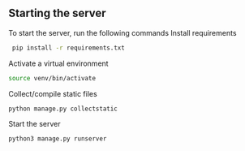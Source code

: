 ## Starting the server

To start the server, run the following commands
Install requirements

```bash
 pip install -r requirements.txt
```

Activate a virtual environment

```bash
source venv/bin/activate 
```

Collect/compile static files

```bash
python manage.py collectstatic 
```

Start the server
```bash
python3 manage.py runserver
```